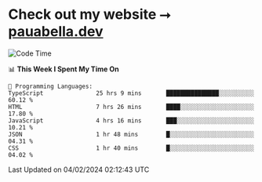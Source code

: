 # Check out my website ⭢ [pauabella.dev](https://pauabella.dev)

<!--START_SECTION:waka-->
![Code Time](http://img.shields.io/badge/Code%20Time-2%2C954%20hrs%2017%20mins-blue)

📊 **This Week I Spent My Time On** 

```text
💬 Programming Languages: 
TypeScript               25 hrs 9 mins       ███████████████░░░░░░░░░░   60.12 % 
HTML                     7 hrs 26 mins       ████░░░░░░░░░░░░░░░░░░░░░   17.80 % 
JavaScript               4 hrs 16 mins       ███░░░░░░░░░░░░░░░░░░░░░░   10.21 % 
JSON                     1 hr 48 mins        █░░░░░░░░░░░░░░░░░░░░░░░░   04.31 % 
CSS                      1 hr 40 mins        █░░░░░░░░░░░░░░░░░░░░░░░░   04.02 % 
```


 Last Updated on 04/02/2024 02:12:43 UTC
<!--END_SECTION:waka-->
